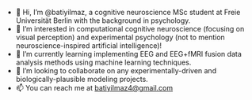 - 👋 Hi, I’m @batiyilmaz, a cognitive neuroscience MSc student at Freie Universität Berlin with the background in psychology.
- 👀 I’m interested in computational cognitive neuroscience (focusing on visual perception) and experimental psychology (not to mention neuroscience-inspired artificial intelligence)!
- 🌱 I’m currently learning implementing EEG and EEG+fMRI fusion data analysis methods using machine learning techniques.
- 🤝 I’m looking to collaborate on any experimentally-driven and biologically-plausible modeling projects.
- 📫 You can reach me at batiyilmaz4@gmail.com

<!---
batiyilmaz/batiyilmaz is a ✨ special ✨ repository because its `README.md` (this file) appears on your GitHub profile.
You can click the Preview link to take a look at your changes.
--->
